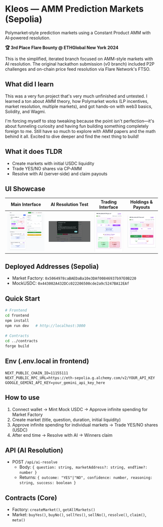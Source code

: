 # Kleos — AMM Prediction Markets (Sepolia)

Polymarket‑style prediction markets using a Constant Product AMM with AI‑powered resolution.

**🏆 3rd Place Flare Bounty @ ETHGlobal New York 2024**

This is the simplified, iterated branch focused on AMM-style markets with AI resolution. The original hackathon submission (v0 branch) included P2P challenges and on-chain price feed resolution via Flare Network's FTSO.

## What did I learn

This was a very fun project that's very much unfinished and untested. I learned a ton about AMM theory, how Polymarket works (LP incentives, market resolution, multiple markets), and got hands-on with web3 basics, Solidity, and Wagmi.

I'm forcing myself to stop tweaking because the point isn't perfection—it's about funneling curiosity and having fun building something completely foreign to me. Still have so much to explore with AMM papers and the math behind it all. Excited to dive deeper and find the next thing to build!

## What it does TLDR

- Create markets with initial USDC liquidity
- Trade YES/NO shares via CP‑AMM
- Resolve with AI (server‑side) and claim payouts

## UI Showcase

|               Main Interface               |               AI Resolution Test               |               Trading Interface               |               Holdings & Payouts               |
| :----------------------------------------: | :--------------------------------------------: | :-------------------------------------------: | :--------------------------------------------: |
| ![Main Interface](./frontend/public/1.png) | ![AI Resolution Test](./frontend/public/2.png) | ![Trading Interface](./frontend/public/3.png) | ![Holdings & Payouts](./frontend/public/4.png) |

## Deployed Addresses (Sepolia)

- Market Factory: `0x5064978caBAEDaBa10e3DAf00846937b97E0B220`
- MockUSDC: `0x443002A432DCc022206500cde2a9c5247BA12EAf`

## Quick Start

```bash
# Frontend
cd frontend
npm install
npm run dev   # http://localhost:3000

# Contracts
cd ../contracts
forge build
```

## Env (.env.local in frontend)

```env
NEXT_PUBLIC_CHAIN_ID=11155111
NEXT_PUBLIC_RPC_URL=https://eth-sepolia.g.alchemy.com/v2/YOUR_API_KEY
GOOGLE_GEMINI_API_KEY=your_gemini_api_key_here
```

## How to use

1. Connect wallet → Mint Mock USDC → Approve infinite spending for Market Factory
2. Create market (title, question, duration, initial liquidity)
3. Approve infinite spending for individual markets → Trade YES/NO shares (USDC)
4. After end time → Resolve with AI → Winners claim

## API (AI Resolution)

- POST `/api/ai-resolve`
  - Body: `{ question: string, marketAddress?: string, endTime?: number }`
  - Returns: `{ outcome: "YES"|"NO", confidence: number, reasoning: string, success: boolean }`

## Contracts (Core)

- Factory: `createMarket()`, `getAllMarkets()`
- Market: `buyYes()`, `buyNo()`, `sellYes()`, `sellNo()`, `resolve()`, `claim()`, `meta()`
